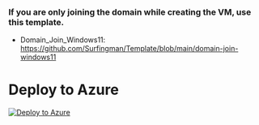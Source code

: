 ### If you are only joining the domain while creating the VM, use this template.
  - Domain_Join_Windows11: https://github.com/Surfingman/Template/blob/main/domain-join-windows11
# Deploy to Azure
[![Deploy to Azure](https://aka.ms/deploytoazurebutton)](https://portal.azure.com/#create/Microsoft.Template/uri/{raw_url_to_template})


